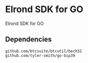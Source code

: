 # Elrond SDK for GO

Elrond SDK for GO

## Dependencies

```
github.com/btcsuite/btcutil/bech32
github.com/tyler-smith/go-bip39
```
